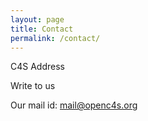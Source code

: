 ```yaml
---
layout: page
title: Contact
permalink: /contact/
---
```


C4S Address

Write to us

Our mail id: [mail@openc4s.org](mailto:mail@openc4s.org)
